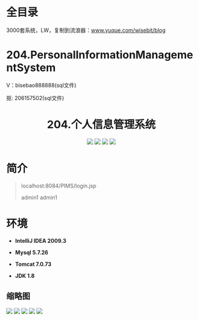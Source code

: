 # 全目录

3000套系统，LW，复制到流浪器：www.yuque.com/wisebit/blog

# 204.PersonalInformationManagementSystem

<p>V：bisebao888888(sql文件)</p>
<p>抠: 206157502(sql文件)</p>

<p><h1 align="center">204.个人信息管理系统</h1></p>


<p align="center">
	<img src="https://img.shields.io/badge/jdk-1.8-orange.svg"/>
    <img src="https://img.shields.io/badge/servlet-5.x-lightgrey.svg"/>
    <img src="https://img.shields.io/badge/jsp-3.x-blue.svg"/>
    <img src="https://img.shields.io/badge/jdbc-5.x-yellow.svg"/>
</p>

# 简介
>
> 
> 
> localhost:8084/PIMS/login.jsp
> 
> admin1   admin1

# 环境

- <b>IntelliJ IDEA 2009.3</b>

- <b>Mysql 5.7.26</b>

- <b>Tomcat 7.0.73</b>

- <b>JDK 1.8</b>




## 缩略图

![](https://bitwise.oss-cn-heyuan.aliyuncs.com/2024/9/10/78821e35-2b45-455a-a07f-a608d90baaec.png)
![](https://bitwise.oss-cn-heyuan.aliyuncs.com/2024/9/10/c836de8a-17d4-460c-91af-7d347096806e.png)
![](https://bitwise.oss-cn-heyuan.aliyuncs.com/2024/9/10/0344231a-519d-4e73-be35-69038bd0d16c.png)
![](https://bitwise.oss-cn-heyuan.aliyuncs.com/2024/9/10/b5ec019d-6d0b-48b9-b3e2-c1b1ef6e9c79.png)
![](https://bitwise.oss-cn-heyuan.aliyuncs.com/2024/9/10/f7759d58-1e56-4a2b-bdf1-809a27f7db7a.png)


